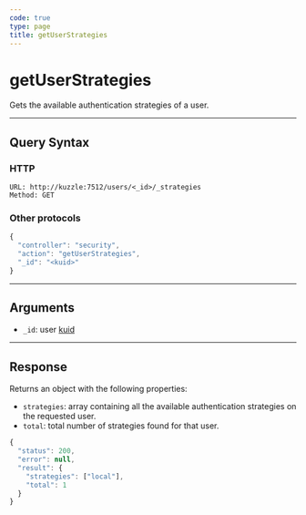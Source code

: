 ```yaml
---
code: true
type: page
title: getUserStrategies
---
```


# getUserStrategies



Gets the available authentication strategies of a user.

---

## Query Syntax

### HTTP

```http
URL: http://kuzzle:7512/users/<_id>/_strategies
Method: GET
```

### Other protocols

```js
{
  "controller": "security",
  "action": "getUserStrategies",
  "_id": "<kuid>"
}
```

---

## Arguments

- `_id`: user [kuid](/core/2/guides/main-concepts/authentication#kuzzle-user-identifier-kuid)

---

## Response

Returns an object with the following properties:

- `strategies`: array containing all the available authentication strategies on the requested user.
- `total`: total number of strategies found for that user.

```js
{
  "status": 200,
  "error": null,
  "result": {
    "strategies": ["local"],
    "total": 1
  }
}
```
